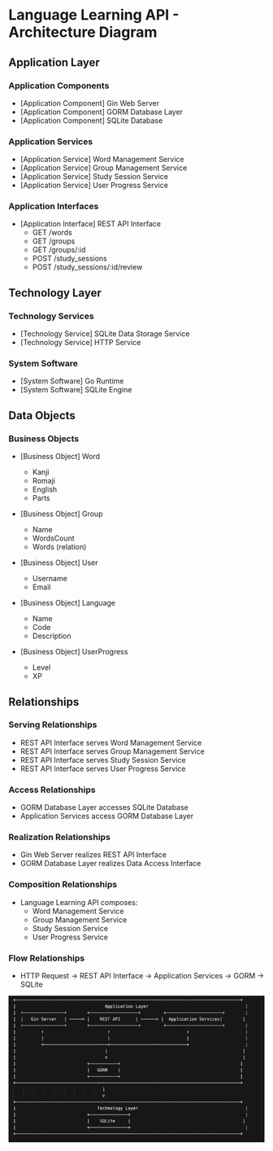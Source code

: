# Language Learning API - Architecture Diagram

## Application Layer

### Application Components
- [Application Component] Gin Web Server
- [Application Component] GORM Database Layer
- [Application Component] SQLite Database

### Application Services
- [Application Service] Word Management Service
- [Application Service] Group Management Service
- [Application Service] Study Session Service
- [Application Service] User Progress Service

### Application Interfaces
- [Application Interface] REST API Interface
  - GET /words
  - GET /groups
  - GET /groups/:id
  - POST /study_sessions
  - POST /study_sessions/:id/review

## Technology Layer

### Technology Services
- [Technology Service] SQLite Data Storage Service
- [Technology Service] HTTP Service

### System Software
- [System Software] Go Runtime
- [System Software] SQLite Engine

## Data Objects

### Business Objects
- [Business Object] Word
  - Kanji
  - Romaji
  - English
  - Parts

- [Business Object] Group
  - Name
  - WordsCount
  - Words (relation)

- [Business Object] User
  - Username
  - Email

- [Business Object] Language
  - Name
  - Code
  - Description

- [Business Object] UserProgress
  - Level
  - XP

## Relationships

### Serving Relationships
- REST API Interface serves Word Management Service
- REST API Interface serves Group Management Service
- REST API Interface serves Study Session Service
- REST API Interface serves User Progress Service

### Access Relationships
- GORM Database Layer accesses SQLite Database
- Application Services access GORM Database Layer

### Realization Relationships
- Gin Web Server realizes REST API Interface
- GORM Database Layer realizes Data Access Interface

### Composition Relationships
- Language Learning API composes:
  - Word Management Service
  - Group Management Service
  - Study Session Service
  - User Progress Service

### Flow Relationships
- HTTP Request → REST API Interface → Application Services → GORM → SQLite 

![Architecture Diagram](image.png)